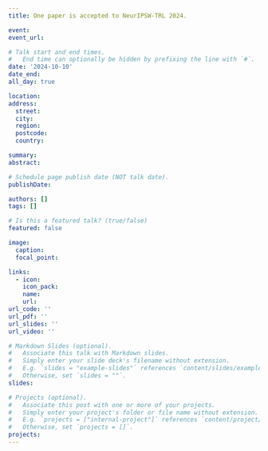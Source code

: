 ```yaml
---
title: One paper is accepted to NeurIPSW-TRL 2024.

event:
event_url:

# Talk start and end times.
#   End time can optionally be hidden by prefixing the line with `#`.
date: '2024-10-10'
date_end:
all_day: true

location:
address:
  street:
  city:
  region:
  postcode:
  country:

summary:
abstract:

# Schedule page publish date (NOT talk date).
publishDate:

authors: []
tags: []

# Is this a featured talk? (true/false)
featured: false

image:
  caption:
  focal_point:

links:
  - icon:
    icon_pack:
    name:
    url:
url_code: ''
url_pdf: ''
url_slides: ''
url_video: ''

# Markdown Slides (optional).
#   Associate this talk with Markdown slides.
#   Simply enter your slide deck's filename without extension.
#   E.g. `slides = "example-slides"` references `content/slides/example-slides.md`.
#   Otherwise, set `slides = ""`.
slides: 

# Projects (optional).
#   Associate this post with one or more of your projects.
#   Simply enter your project's folder or file name without extension.
#   E.g. `projects = ["internal-project"]` references `content/project/deep-learning/index.md`.
#   Otherwise, set `projects = []`.
projects:
---
```

